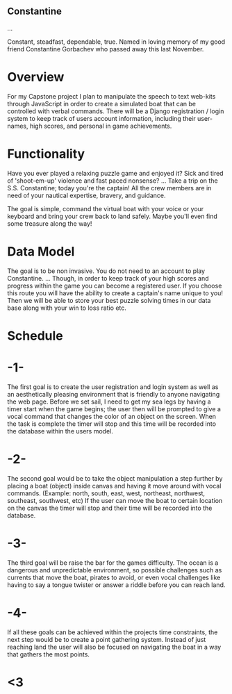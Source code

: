 ## Constantine ##

...

Constant,
steadfast,
dependable,
true.
Named in loving memory of my good friend Constantine Gorbachev who passed away this 
last November. 

# Overview #

For my Capstone project I plan to manipulate the speech to text web-kits through
JavaScript in order to create a simulated boat that can be controlled with 
verbal commands. There will be a Django registration / login system to keep track of
users account information, including their user-names, high scores, and personal  in
game achievements. 

# Functionality #

Have you ever played a relaxing puzzle game and enjoyed it?
Sick and tired of 'shoot-em-up' violence and fast paced nonsense?
...
Take a trip on the S.S. Constantine; today you're the captain! All the crew members
are in need of your nautical expertise, bravery, and guidance.

The goal is simple, command the virtual boat with your voice or your keyboard and
bring your crew back to land safely. Maybe you'll even find some treasure along
the way!

# Data Model #

The goal is to be non invasive. You do not need to an account to play Constantine.
...
Though, in order to keep track of your high scores and progress within the game you can 
become a registered user. 
If you choose this route you will have the ability to create a captain's name unique 
to you! 
Then we will be able to store your best puzzle solving times in our data base along
with your win to loss ratio etc. 

# Schedule #

# -1- #

   The first goal is to create the user registration and login system as well as an
   aesthetically pleasing environment that is friendly to anyone navigating the 
   web page. Before we set sail, I need to get my sea legs by having a timer start
   when the game begins; the user then will be prompted to give a vocal command that 
   changes the color of an object on the screen. When the task is complete the timer
   will stop and this time will be recorded into the database within the users model.
   
# -2- #

   The second goal would be to take the object manipulation a step further by placing
   a boat (object) inside canvas and having it move around with vocal commands.
   (Example: north, south, east, west, northeast, northwest, southeast, southwest, etc)
   If the user can move the boat to certain location on the canvas the timer will stop
   and their time will be recorded into the database.
   
# -3- #

   The third goal will be raise the bar for the games difficulty. The ocean is a
   dangerous and unpredictable environment, so possible challenges such as currents that
   move the boat, pirates to avoid, or even vocal challenges like having to say a
   tongue twister or answer a riddle before you can reach land.
   
# -4- # 

   If all these goals can be achieved within the projects time constraints, the next step
   would be to create a point gathering system. Instead of just reaching land the user
   will also be focused on navigating the boat in  a way that gathers the most points.
   
# <3 # 